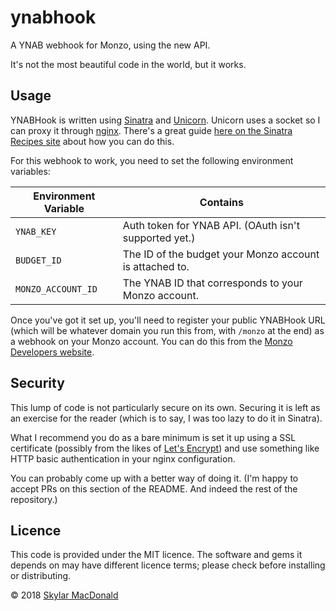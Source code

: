 # ynabhook
A YNAB webhook for Monzo, using the new API.

It's not the most beautiful code in the world, but it works.

## Usage

YNABHook is written using [Sinatra](https://sinatrarb.com) and [Unicorn](https://bogomips.org/unicorn/). Unicorn uses a socket so I can proxy it through [nginx](https://nginx.org/). There's a great guide [here on the Sinatra Recipes site](recipes.sinatrarb.com/p/deployment/nginx_proxied_to_unicorn) about how you can do this.

For this webhook to work, you need to set the following environment variables:

| Environment Variable | Contains                                                |
| -------------------- | --------                                                |
| `YNAB_KEY`           | Auth token for YNAB API. (OAuth isn't supported yet.)   |
| `BUDGET_ID`          | The ID of the budget your Monzo account is attached to. |
| `MONZO_ACCOUNT_ID`   | The YNAB ID that corresponds to your Monzo account.     |

Once you've got it set up, you'll need to register your public YNABHook URL (which will be whatever domain you run this from, with `/monzo` at the end) as a webhook on your Monzo account. You can do this from the [Monzo Developers website](https://developers.monzo.com).

## Security

This lump of code is not particularly secure on its own. Securing it is left as an exercise for the reader (which is to say, I was too lazy to do it in Sinatra).

What I recommend you do as a bare minimum is set it up using a SSL certificate (possibly from the likes of [Let's Encrypt](https://letsencrypt.org)) and use something like HTTP basic authentication in your nginx configuration.

You can probably come up with a better way of doing it. (I'm happy to accept PRs on this section of the README. And indeed the rest of the repository.)

## Licence

This code is provided under the MIT licence. The software and gems it depends on may have different licence terms; please check before installing or distributing.

&copy; 2018 [Skylar MacDonald](https://skylarmacdonald.com)
